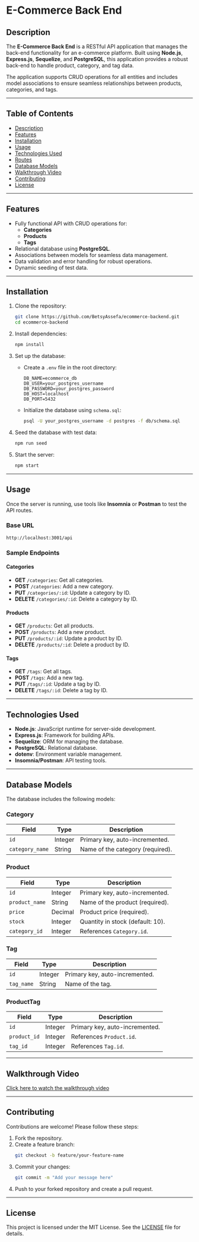 # **E-Commerce Back End**

## **Description**

The **E-Commerce Back End** is a RESTful API application that manages the back-end functionality for an e-commerce platform. Built using **Node.js**, **Express.js**, **Sequelize**, and **PostgreSQL**, this application provides a robust back-end to handle product, category, and tag data.

The application supports CRUD operations for all entities and includes model associations to ensure seamless relationships between products, categories, and tags.

---

## **Table of Contents**
- [Description](#description)
- [Features](#features)
- [Installation](#installation)
- [Usage](#usage)
- [Technologies Used](#technologies-used)
- [Routes](#routes)
- [Database Models](#database-models)
- [Walkthrough Video](#walkthrough-video)
- [Contributing](#contributing)
- [License](#license)

---

## **Features**
- Fully functional API with CRUD operations for:
  - **Categories**
  - **Products**
  - **Tags**
- Relational database using **PostgreSQL**.
- Associations between models for seamless data management.
- Data validation and error handling for robust operations.
- Dynamic seeding of test data.

---

## **Installation**
1. Clone the repository:
   ```bash
   git clone https://github.com/BetsyAssefa/ecommerce-backend.git
   cd ecommerce-backend
   ```

2. Install dependencies:
   ```bash
   npm install
   ```

3. Set up the database:
   - Create a `.env` file in the root directory:
     ```plaintext
     DB_NAME=ecommerce_db
     DB_USER=your_postgres_username
     DB_PASSWORD=your_postgres_password
     DB_HOST=localhost
     DB_PORT=5432
     ```
   - Initialize the database using `schema.sql`:
     ```bash
     psql -U your_postgres_username -d postgres -f db/schema.sql
     ```

4. Seed the database with test data:
   ```bash
   npm run seed
   ```

5. Start the server:
   ```bash
   npm start
   ```

---

## **Usage**
Once the server is running, use tools like **Insomnia** or **Postman** to test the API routes.

### **Base URL**
```
http://localhost:3001/api
```

### **Sample Endpoints**
#### Categories
- **GET** `/categories`: Get all categories.
- **POST** `/categories`: Add a new category.
- **PUT** `/categories/:id`: Update a category by ID.
- **DELETE** `/categories/:id`: Delete a category by ID.

#### Products
- **GET** `/products`: Get all products.
- **POST** `/products`: Add a new product.
- **PUT** `/products/:id`: Update a product by ID.
- **DELETE** `/products/:id`: Delete a product by ID.

#### Tags
- **GET** `/tags`: Get all tags.
- **POST** `/tags`: Add a new tag.
- **PUT** `/tags/:id`: Update a tag by ID.
- **DELETE** `/tags/:id`: Delete a tag by ID.

---

## **Technologies Used**
- **Node.js**: JavaScript runtime for server-side development.
- **Express.js**: Framework for building APIs.
- **Sequelize**: ORM for managing the database.
- **PostgreSQL**: Relational database.
- **dotenv**: Environment variable management.
- **Insomnia/Postman**: API testing tools.

---

## **Database Models**
The database includes the following models:

### **Category**
| Field         | Type     | Description                          |
|---------------|----------|--------------------------------------|
| `id`          | Integer  | Primary key, auto-incremented.       |
| `category_name` | String   | Name of the category (required).    |

### **Product**
| Field         | Type     | Description                          |
|---------------|----------|--------------------------------------|
| `id`          | Integer  | Primary key, auto-incremented.       |
| `product_name` | String   | Name of the product (required).      |
| `price`       | Decimal  | Product price (required).            |
| `stock`       | Integer  | Quantity in stock (default: 10).     |
| `category_id` | Integer  | References `Category.id`.            |

### **Tag**
| Field         | Type     | Description                          |
|---------------|----------|--------------------------------------|
| `id`          | Integer  | Primary key, auto-incremented.       |
| `tag_name`    | String   | Name of the tag.                     |

### **ProductTag**
| Field         | Type     | Description                          |
|---------------|----------|--------------------------------------|
| `id`          | Integer  | Primary key, auto-incremented.       |
| `product_id`  | Integer  | References `Product.id`.             |
| `tag_id`      | Integer  | References `Tag.id`.                 |

---

## **Walkthrough Video**
[Click here to watch the walkthrough video](https://drive.google.com/file/d/15HBeJ9tpYfxuVrWN7vWzrsdyT6cAdTuK/view?usp=sharing)

---

## **Contributing**
Contributions are welcome! Please follow these steps:
1. Fork the repository.
2. Create a feature branch:
   ```bash
   git checkout -b feature/your-feature-name
   ```
3. Commit your changes:
   ```bash
   git commit -m "Add your message here"
   ```
4. Push to your forked repository and create a pull request.

---

## **License**
This project is licensed under the MIT License. See the [LICENSE](LICENSE) file for details.
